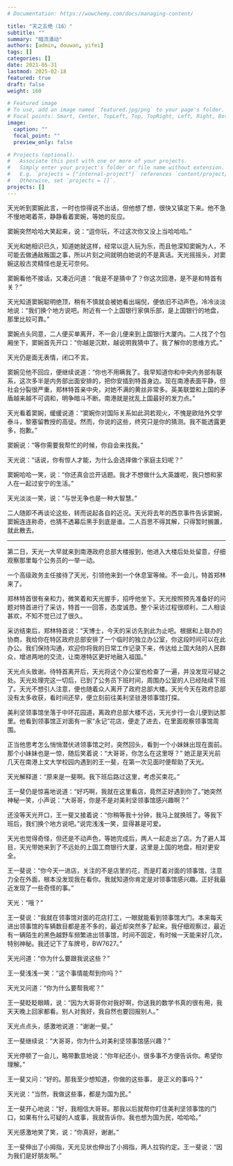 ```yaml
---
# Documentation: https://wowchemy.com/docs/managing-content/

title: "天之五绝（16）"
subtitle: ""
summary: "暗流涌动"
authors: [admin, douwan, yifei]
tags: []
categories: []
date: 2021-05-31
lastmod: 2025-02-18
featured: true
draft: false
weight: 160

# Featured image
# To use, add an image named `featured.jpg/png` to your page's folder.
# Focal points: Smart, Center, TopLeft, Top, TopRight, Left, Right, BottomLeft, Bottom, BottomRight.
image:
  caption: ""
  focal_point: ""
  preview_only: false

# Projects (optional).
#   Associate this post with one or more of your projects.
#   Simply enter your project's folder or file name without extension.
#   E.g. `projects = ["internal-project"]` references `content/project/deep-learning/index.md`.
#   Otherwise, set `projects = []`.
projects: []
---
```


天光听到窦婉此言，一时也惊得说不出话，但他想了想，很快又镇定下来。他不急不慢地喝着茶，静静看着窦婉，等她的反应。

<!--more-->

窦婉突然哈哈大笑起来，说：“逗你玩，不过这次你又没上当哈哈哈。”

天光和她相识已久，知道她就这样，经常以逗人玩为乐，而且他深知窦婉为人，不可能去做通敌叛国之事，所以片刻之间就明白她说的不是真话。天光摇摇头，对窦婉这般古灵精怪也是无可奈何。

窦婉看他不接话，又凑近问道：“我是不是猜中了？你这次回港，是不是和特首有关？”

天光知道窦婉聪明绝顶，稍有不慎就会被她看出端倪，便依旧不动声色，冷冷淡淡地说：“我们换个地方说吧。附近有一个上国银行家俱乐部，是上国银行的地盘，那里比较可靠。”

窦婉点头同意，二人便买单离开，不一会儿便来到上国银行大厦内。二人找了个包厢坐下，窦婉首先开口：“你越是沉默，越说明我猜中了。我了解你的思维方式。”

天光仍是面无表情，闭口不言。

窦婉见他不回应，便继续说道：“你也不用瞒我了。我早知道你和中央内务部有联系，这次多半是内务部出面安排的，把你安插到特首身边。现在南港表面平静，但社会分裂很严重，郑林特首亲中央，对她不满的黄丝非常多。英美联盟和上国的矛盾越来越不可调和，明争暗斗不断。南港就是扰乱上国最好的发力点。”

天光看着窦婉，缓缓说道：“窦婉你对国际关系如此洞若观火，不愧是欧陆外交学泰斗，黎塞留教授的高徒。然而，你说的这些，终究只是你的猜测。我不能透露更多，抱歉。”

窦婉说：“等你需要我帮忙的时候，你自会来找我。”

天光说：“话说，你有惊人才能，为什么会选择做个家庭主妇呢？”

窦婉哈哈一笑，说：“你还真会岔开话题。我才不想做什么大英雄呢，我只想和家人在一起过安宁的生活。”

天光淡淡一笑，说：“与世无争也是一种大智慧。”

二人随即不再谈论这些，转而说起各自的近况。天光将去年的西京事件告诉窦婉，窦婉连连称奇，也猜不透幕后黑手到底是谁。二人百思不得其解，只得暂时搁置，就此散去。

------

第二日，天光一大早就来到南港政府总部大楼报到，他进入大楼后处处留意，仔细观察那里每个公务员的一举一动。

一个高级政务主任接待了天光，引领他来到一个休息室等候。不一会儿，特首郑林来了。

郑林特首很有亲和力，微笑着和天光握手，招呼他坐下。天光按照预先准备好的问题对特首进行了采访，特首一一回答，态度诚恳。整个采访过程很顺利，二人相谈甚欢，不知不觉已过了很久。

采访结束后，郑林特首说：“天博士，今天的采访先到此为止吧。根据和上联办的协商，我给你在特区政府总部安排了一个临时的独立办公室，你这段时间可以在此办公。我们保持沟通，欢迎你将我的日常工作记录下来，传达给上国大陆的人民群众，增进两地的交流，让南港特区更好地融入祖国。”

天光点头致谢。待特首离开后，天光将这个办公室也检查了一遍，并没发现可疑之处。天光处理完这一切后，已到了公务员下班时间，周围办公室的人已经陆续下班了。天光不想引人注意，便也随着众人离开了政府总部大楼。天光今天在政府总部没有太多收获，看时间还早，便立刻前往美利坚驻港领事馆打探。

美利坚领事馆坐落于中环花园道，离政府总部大楼不远，天光步行一会儿便到达那里。他看到领事馆正对面有一家“永记”花店，便走了进去，在里面观察领事馆周围。

正当他思考怎么悄悄潜伏进领事馆之时，突然回头，看到一个小妹妹出现在面前。那个小妹妹也是一惊，随后笑着说：“大哥哥，你怎么在这里呀？” 她正是天光前几天在南港上文大学校园内遇到的王一斐，在第一次见面时便帮助了天光。

天光解释道：“原来是一斐啊。我下班后路过这里，考虑买束花。”

王一斐仍是惊喜地说道：“好巧啊，我就在这里看店，竟然正好遇到你了。”她突然神秘一笑，小声说：“大哥哥，你是不是对美利坚领事馆感兴趣啊？”

还没等天光开口，王一斐又接着说：“你稍等我十分钟，我马上就换班了。等我下班后，我们换个地方说吧。”说完浅浅一笑，显得甚是可爱。

天光也觉得奇怪，但还是不动声色，等她完成后，两人一起走出了店。为了避人耳目，天光带她来到了不远处的上国工商银行大厦，这里是上国的地盘，相对更安全。

王一斐说：“你今天一进店，关注的不是店里的花，而是盯着对面的领事馆，注意力全在外面，根本没发现我在看你。我就知道你肯定是对领事馆感兴趣。正好我最近发现了一些奇怪的事。”

天光：“哦？”

王一斐说：“我就在领事馆对面的花店打工，一眼就能看到领事馆大门。本来每天进出领事馆的车辆数目都是差不多的，最近却突然多了起来。我仔细观察过，最近有一辆陌生的黑色越野车频繁进出领事馆，时间不固定，有时候一天能来好几次，特别神秘。我还记下了车牌号，BW7627。”

天光问道：“你为什么要跟我说这些？”

王一斐浅浅一笑：“这个事情能帮到你吗？”

天光又问道：“你为什么要帮我呢？”

王一斐眨眨眼睛，说：“因为大哥哥你对我好啊，你送我的数学书真的很有用，我天天晚上回家都看。别人对我好，我自然也要回报别人。”

天光点点头，感激地说道：“谢谢一斐。”

王一斐继续说：“大哥哥，你为什么对美利坚领事馆感兴趣？”

天光停顿了一会儿，略带歉意地说：“你年纪还小，很多事不方便告诉你。希望你理解。”

王一斐又问：“好的。那我至少想知道，你做的这些事， 是正义的事吗？”

天光说：“当然，我做这些事，都是为国为民。”

王一斐开心地说：“好，我相信大哥哥。那我以后就帮你盯住美利坚领事馆的门口，如果有什么可疑的人或事，我就告诉你。我也想为国为民，哈哈哈。”

天光感激地笑了笑，说：“你真好，谢谢。”

王一斐伸出了小拇指，天光见状也伸出了小拇指，两人拉钩约定。王一斐说：“因为我们是好朋友啊。”
